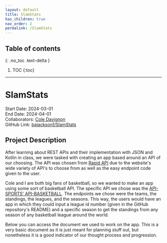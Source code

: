 ```yaml
---
layout: default
title: SlamStats
has_children: true
nav_order: 2
permalink: /SlamStats
---
```


## Table of contents

{: .no_toc .text-delta }

1. TOC
{:toc}

---

# SlamStats

Start Date: 2024-03-01 <br/>
End Date: 2024-04-01 <br/>
Collaborators: [Cole Davignon](https://github.com/cdavignon) <br/>
GitHub Link: [bajackson1/SlamStats](https://github.com/bajackson1/SlamStats)

## Project Description

After learning about REST APIs and their implementation with JSON and Kotlin in class, we were tasked with creating an app based around an API of our choosing. The API was chosen from [Rapid API](https://rapidapi.com/hub) due to the website's wide variety of API's to choose from as well as the easy endpoint code given to the user.

Cole and I are both big fans of basketball, so we wanted to make an app using some sort of basketball API. The specific API we chose was the [API-SPORTS' API-BASKETBALL](https://rapidapi.com/api-sports/api/api-basketball). The endpoints we chose were the teams, the standings, the leagues, and the seasons. This way, the users would have an app in which they could input a league id number (given in the GitHub repository's README) and a specific season to get the standings from any season of any basketball league around the world.

Below you can access the document we used to work on the app. This is a very basic document as it is just meant for planning stuff out, but nonetheless it is a good indicator of our thought process and progression.
